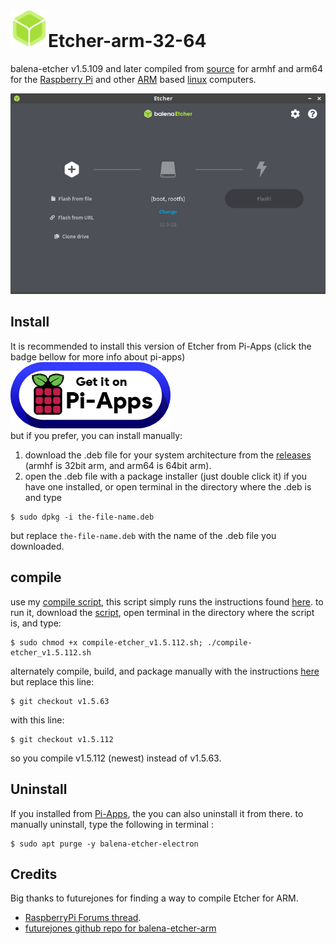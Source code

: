 # <img src="/screenshots/balena-etcher.png" alt="drawing" width="60"/>Etcher-arm-32-64
balena-etcher v1.5.109 and later compiled from [source](https://github.com/balena-io/etcher) for armhf and arm64 for the [Raspberry Pi](https://www.raspberrypi.org) and other [ARM](https://en.wikipedia.org/wiki/ARM_architecture) based [linux](https://en.wikipedia.org/wiki/Linux) computers.

![Etcher on rpi screenshot](/screenshots/etcher.png)


## Install
It is recommended to install this version of Etcher from Pi-Apps (click the badge bellow for more info about pi-apps) <br> 
[![badge](https://github.com/Botspot/pi-apps/blob/master/icons/badge.png?raw=true)](https://github.com/Botspot/pi-apps)  
but if you prefer, you can install manually: 
1) download the .deb file for your system architecture from the [releases](https://github.com/Itai-Nelken/Etcher-arm-32-64/releases) (armhf is 32bit arm, and arm64 is 64bit arm).
2) open the .deb file with a package installer (just double click it) if you have one installed, or open terminal in the directory where the .deb is and type 
```sh-session
$ sudo dpkg -i the-file-name.deb
```
but replace `the-file-name.deb` with the name of the .deb file you downloaded.

## compile
use my [compile script](compile-etcher_v1.5.112.sh), this script simply runs the instructions found [here](https://github.com/futurejones/balena-etcher-arm/blob/master/etcher-build/BUILD.md). to run it, download the [script](compile-etcher_v1.5.112.sh), open terminal in the directory where the script is, and type:
```sh-session
$ sudo chmod +x compile-etcher_v1.5.112.sh; ./compile-etcher_v1.5.112.sh
```
alternately compile, build, and package manually with the instructions [here](https://github.com/futurejones/balena-etcher-arm/blob/master/etcher-build/BUILD.md)
but replace this line: 
```sh-session
$ git checkout v1.5.63
```
with this line:
```sh-session
$ git checkout v1.5.112
```
so you compile v1.5.112 (newest) instead of v1.5.63.

## Uninstall
If you installed from [Pi-Apps](https://github.com/Botspot/pi-apps), the you can also uninstall it from there.
to manually uninstall, type the following in terminal :
```sh-session
$ sudo apt purge -y balena-etcher-electron
```

## Credits
Big thanks to futurejones for finding a way to compile Etcher for ARM.

- [RaspberryPi Forums thread](https://www.raspberrypi.org/forums/viewtopic.php?f=62&t=255205&start=25).
- [futurejones github repo for balena-etcher-arm](https://github.com/futurejones/balena-etcher-arm)
